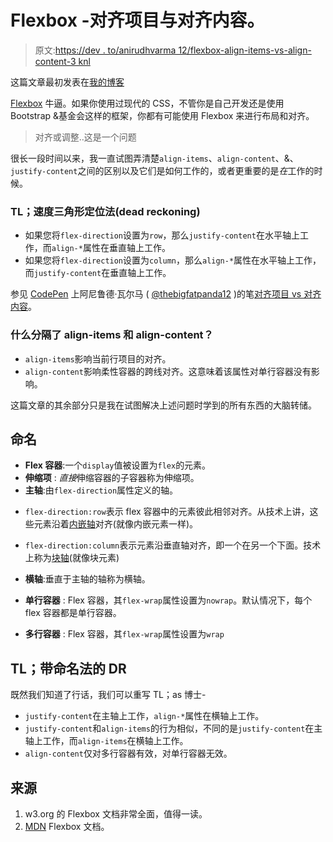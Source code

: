 # Flexbox -对齐项目与对齐内容。

> 原文:[https://dev . to/anirudhvarma 12/flexbox-align-items-vs-align-content-3 knl](https://dev.to/anirudhvarma12/flexbox-align-items-vs-align-content-3knl)

这篇文章最初发表在[我的博客](https://un-defined.netlify.com/align-items-vs-content-flexbox/)

[Flexbox](https://developer.mozilla.org/en-US/docs/Learn/CSS/CSS_layout/Flexbox) 牛逼。如果你使用过现代的 CSS，不管你是自己开发还是使用 Bootstrap &基金会这样的框架，你都有可能使用 Flexbox 来进行布局和对齐。

> 对齐或调整..这是一个问题

很长一段时间以来，我一直试图弄清楚`align-items`、`align-content`、&、`justify-content`之间的区别以及它们是如何工作的，或者更重要的是*在*工作的时候。

### TL；速度三角形定位法(dead reckoning)

*   如果您将`flex-direction`设置为`row`，那么`justify-content`在水平轴上工作，而`align-*`属性在垂直轴上工作。
*   如果您将`flex-direction`设置为`column`，那么`align-*`属性在水平轴上工作，而`justify-content`在垂直轴上工作。

参见 [CodePen](https://codepen.io) 上阿尼鲁德·瓦尔马
( [@thebigfatpanda12](https://codepen.io/thebigfatpanda12) )的笔[对齐项目 vs 对齐内容](https://codepen.io/thebigfatpanda12/pen/aXqjNq/)。

### [](#what-separates-alignitems-and-aligncontent)什么分隔了 align-items 和 align-content？

*   `align-items`影响当前行项目的对齐。
*   `align-content`影响柔性容器的跨线对齐。这意味着该属性对单行容器没有影响。

这篇文章的其余部分只是我在试图解决上述问题时学到的所有东西的大脑转储。

## [](#nomenclature)命名

*   **Flex 容器**:一个`display`值被设置为`flex`的元素。
*   **伸缩项** : *直接*伸缩容器的子容器称为伸缩项。
*   **主轴**:由`flex-direction`属性定义的轴。

- `flex-direction:row`表示 flex 容器中的元素彼此相邻对齐。从技术上讲，这些元素沿着[内嵌轴](https://www.w3.org/TR/css-writing-modes-4/#inline-axis)对齐(就像内嵌元素一样)。

- `flex-direction:column`表示元素沿垂直轴对齐，即一个在另一个下面。技术上称为[块轴](https://www.w3.org/TR/css-writing-modes-4/#block-axis)(就像块元素)

*   **横轴**:垂直于主轴的轴称为横轴。

*   **单行容器** : Flex 容器，其`flex-wrap`属性设置为`nowrap`。默认情况下，每个 flex 容器都是单行容器。

*   **多行容器** : Flex 容器，其`flex-wrap`属性设置为`wrap`

## TL；带命名法的 DR

既然我们知道了行话，我们可以重写 TL；as 博士-

*   `justify-content`在主轴上工作，`align-*`属性在横轴上工作。
*   `justify-content`和`align-items`的行为相似，不同的是`justify-content`在主轴上工作，而`align-items`在横轴上工作。
*   `align-content`仅对多行容器有效，对单行容器无效。

## [](#sources)来源

1.  w3.org 的 Flexbox 文档非常全面，值得一读。
2.  [MDN](https://developer.mozilla.org/en-US/docs/Learn/CSS/CSS_layout/Flexbox) Flexbox 文档。